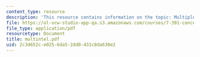 ```yaml
---
content_type: resource
description: 'This resource contains information on the topic: Multiple Intelligences.'
file: https://ol-ocw-studio-app-qa.s3.amazonaws.com/courses/7-391-concept-centered-teaching-spring-2006/2c3d652ce0256da52dd0431c8da630e2_multintel.pdf
file_type: application/pdf
resourcetype: Document
title: multintel.pdf
uid: 2c3d652c-e025-6da5-2dd0-431c8da630e2
---
```


